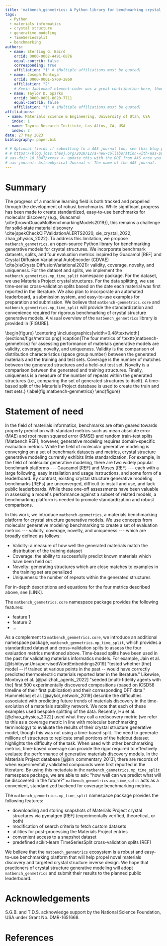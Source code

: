 ```yaml
---
title: 'matbench_genmetrics: A Python library for benchmarking crystal structure generative models using time-based splits of Materials Project structures'
tags:
  - Python
  - materials informatics
  - crystal structure
  - generative modeling
  - TimeSeriesSplit
  - benchmarking
authors:
  - name: Sterling G. Baird
    orcid: 0000-0002-4491-6876
    equal-contrib: false
    corresponding: true
    affiliation: "1" # (Multiple affiliations must be quoted)
  - name: Joseph Montoya
    orcid: 0000-0001-5760-2860
    affiliation: "2"
    # Kevin Jablonka? element-coder was a great contribution here, though it exists in another repository
  - name: Taylor D. Sparks
    orcid: 0000-0001-8020-7711
    equal-contrib: false
    affiliation: "1" # (Multiple affiliations must be quoted)
affiliations:
 - name: Materials Science & Engineering, University of Utah, USA
   index: 1
 - name: Toyota Research Institute, Los Altos, CA, USA
   index: 2
date: 27 May 2023
bibliography: paper.bib

# # Optional fields if submitting to a AAS journal too, see this blog post:
# # https://blog.joss.theoj.org/2018/12/a-new-collaboration-with-aas-publishing
# aas-doi: 10.3847/xxxxx <- update this with the DOI from AAS once you know it.
# aas-journal: Astrophysical Journal <- The name of the AAS journal.
---
```


# Summary

The progress of a machine learning field is both tracked and propelled through the development of robust benchmarks. While significant progress has been made to create standardized, easy-to-use benchmarks for molecular discovery (e.g., Guacamol \cite{brownGuacaMolBenchmarkingModels2019}), this remains a challenge for solid-state material discovery \cite{spekCheckCIFValidationALERTS2020, xie_crystal_2022, zhao_physics_2022}. To address this limitation, we propose `matbench_genmetrics`, an open-source Python library for benchmarking generative models for crystal structures. We incorporate benchmark datasets, splits, and four evaluation metrics inspired by Guacamol [REF] and Crystal Diffusion Variational AutoEncoder (CDVAE) \cite{xieCrystalDiffusionVariational2021}: validity, coverage, novelty, and uniqueness. For the dataset and splits, we implement the `matbench_genmetrics.mp_time_split` namespace package. For the dataset, we use Materials Project crystal structures. For the data splitting, we use time-series cross-validation splits based on the date each material was first reported in the literature. We also plan to incorporate an automated leaderboard, a submission system, and easy-to-use examples for preparation and submission. We believe that `matbench-genmetrics.core` and `matbench_genmetrics.mp_time_split` will provide the standardization and convenience required for rigorous benchmarking of crystal structure generative models. A visual overview of the `matbench_genmetrics` library is provided in [FIGURE].


<!-- ![Summary visualization of splitting Materials Project entries into train and test
splits using grouping by first report of experimental verification in the
literature.\label{fig:summary}](figures/time-split-abstract.png) -->

\begin{figure}
	\centering
	\includegraphics[width=0.48\textwidth]{sections/figs/metrics.png}
	\caption{The four metrics of \texttt{matbench-genmetrics} for assessing performance of
	materials generative models are validity, coverage, novelty, and uniqueness. Validity
	is the comparison of distribution characteristics (space group number) between the
	generated materials and the training and test sets. Coverage is the number of matches
	between the generated structures and a held-out test set. Novelty is a comparison
	between the generated and training structures. Finally, uniqueness is a measure of the
	number of repeats within the generated structures (i.e., comparing the set of
	generated structures to itself). A time-based split of the Materials Project database
	is used to create the train and test sets.}
	\label{fig:matbench-genmetrics}
\end{figure}

<!--- Mention similar options in molecular discovery benchmarking, e.g. guacamol which I believe has something similar in terms of rediscovery, though maybe not time-based. Mention legacy materials informatics (CrabNet, CGCNN, etc.) and the shift towards inverse design via generative modeling (CDVAE, FTCP, PGCGM, CubicGAN, etc.). --->


# Statement of need

In the field of materials informatics, benchmarks
are often geared towards property prediction with standard metrics such as mean absolute error (MAE) and root mean
squared error (RMSE) and random train-test splits [Matbench REF]; however, generative modeling requires domain-specific evaluation metrics.
While the field of molecular
generative modeling is converging on a set of benchmark datasets and metrics, crystal
structure generative modeling currently exhibits little standardization. For example, in the field
of molecular generative modeling, there are two
widely popular benchmark platforms --- Guacamol [REF]
and Moses [REF] --- each with a large following, easy installation and
usage instructions, and some form of a leaderboard. By contrast, existing crystal structure generative
modeling benchmarks [REFs] are unconverged, difficult to install and use, and lack
public leaderboards. While these one-off
assessments have been valuable in assessing a model's performance against a subset of
related models, a benchmarking
platform is needed to promote standardization and robust comparisons.

In this work, we introduce
`matbench-genmetrics`, a materials benchmarking platform for crystal structure generative models.
We use concepts from molecular generative modeling benchmarking to create a set of
evaluation metrics --- validity, coverage, novelty, and uniqueness --- which are broadly
defined
as follows:

- Validity: a measure of how well the generated materials match the distribution of the
  training dataset
- Coverage: the ability to successfully predict known materials which have been held out
- Novelty: generating structures which are close matches to examples in the training set
  are penalized
- Uniqueness: the number of repeats within the generated structures

<!-- Mention or include M3GNet? -->

For in-depth descriptions and equations for the four metrics described above, see
[LINK].

<!-- Here, we highlight the coverage metric (or rediscovery metric) which involves
the ability to successfully predict known materials which have been held out. For
experimental materials discovery, a robust measure of performance is whether or not we
can predict materials of the future based
only on training data from the past. In other words: "how well can we predict what will
be discovered in the future?" In the Materials Project database [@jain_commentary_2013],
there are records of when experimentally validated compounds were first reported in the
literature. As a robust validation setup, we formalize the time-series splits of
Materials Project crystal structures for use in generative modeling benchmarking via the
`mp_time_split` Python namespace of the `matbench_genmetrics` ecosystem (see \autoref{fig:summary}). `mp_time_split` provides
convenience functions for downloading and processing snapshots of experimentally
verified Materials Project entries and creating random time-series splits of the data. -->

The `matbench_genmetrics.core` namespace package provides the following features:
- feature 1
- feature 2
- ...

As a complement to `matbench_genmetrics.core`, we introduce an additional namespace package,
`matbench_genmetrics.mp_time_split`, which provides a standardized dataset and cross-validation splits to
assess the four evaluation metrics mentioned above. Time-based splits have been used in the past for validating materials informatics
models. For example, Jain et al. [@tshitoyanUnsupervisedWordEmbeddings2019] "tested whether [the] model -- if trained at various
points in the past -- would have correctly predicted thermoelectric materials reported
later in the literature." Likewise, Montoya et al. [@palizhati_agents_2022] "seeded [multi-fidelity agents with
the] first 500 experimentally discovered compositions (based on ICSD58 timeline of their
first publication) and their corresponding DFT data." Hummelshøj et al.
[@aykol_network_2019] describe the
difficulties associated with predicting future trends of materials discovery in the
time-evolution of a materials stability network. We note that each of these examples
used bespoke splitting of the data. Recently, Hu et al. [@zhao_physics_2022] used what
they call a rediscovery metric (we refer to this as a coverage metric in line with
molecular benchmarking terminology) to
evaluate the results of their crystal structure generative model, though this was
not using a time-based split. The need to generate millions of structures to replicate
small portions of the heldout dataset highlights the difficulty of the task. When used
with other benchmarking metrics, time-based coverage can provide the rigor required
to effectively evaluate the performance of generative materials discovery models. In the Materials Project database [@jain_commentary_2013],
there are records of when experimentally validated compounds were first reported in the
literature. By using this metadata in the `matbench_genmetrics.mp_time_split` namespace package, we are able to ask: "how well can we predict what will
be discovered in the future?" `matbench_genmetrics.mp_time_split` acts as a convenient,
standardized backend for coverage benchmarking
metrics.

The `matbench_genmetrics.mp_time_split` namespace package provides the following features:
- downloading and storing snapshots of Materials Project crystal structures via pymatgen [REF]
  (experimentally verified, theoretical, or both)
- modification of search criteria to fetch custom datasets
- utilities for post-processing the Materials Project entries
- convenient access to a snapshot dataset
- predefined scikit-learn TimeSeriesSplit cross-validation splits [REF]

<!-- We believe `mp-time-split` provides the convenience and standardization required of
rigorous benchmarking of generative materials discovery models. `mp-time-split` serves
as the basis for a set of benchmarking metrics hosted in the [`matbench-genmetrics`](https://github.com/sparks-baird/matbench-genmetrics) suite
which has recently been applied to `xtal2png` [@baird_xtal2png_2022], a generative model
for crystal structure. -->

We believe that the `matbench_genmetrics` ecosystem is a robust and easy-to-use
benchmarking platform that will help propel novel
materials discovery and targeted crystal structure inverse design. We hope that
practioners of crystal structure generative modeling will adopt `matbench_genmetrics`
and submit their results to the planned public leaderboard.

# Acknowledgements

S.G.B. and T.D.S. acknowledge support by the National Science Foundation, USA under
Grant No. DMR-1651668.

# References
